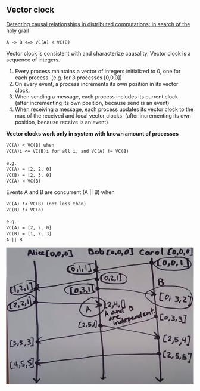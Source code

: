 ## Vector clock

[Detecting causal relationships in distributed computations: In search of the holy grail](https://link.springer.com/article/10.1007/BF02277859)

```
A -> B <=> VC(A) < VC(B)
```

Vector clock is consistent with and characterize causality.
Vector clock is a sequence of integers.

1. Every process maintains a vector of integers initialized to 0, one for each process. (e.g. for 3 processes [0,0,0])
2. On every event, a process increments its own position in its vector clock.
3. When sending a message, each process includes its current clock. (after incrementing its own position, because send is an event)
4. When receiving a message, each process updates its vector clock to the max of the received and local vector clocks. (after incrementing its own position, because receive is an event)


**Vector clocks work only in system with known amount of processes**

```
VC(A) < VC(B) when
VC(A)i <= VC(B)i for all i, and VC(A) != VC(B)

e.g.
VC(A) = [2, 2, 0]
VC(B) = [2, 3, 0]
VC(A) < VC(B)
```

Events A and B are concurrent (A || B) when 
```
VC(A) !< VC(B) (not less than)
VC(B) !< VC(a)

e.g.
VC(A) = [2, 2, 0]
VC(B) = [1, 2, 3]
A || B
```

![alt_text](images/vector_clocks_example.png "image_tooltip")